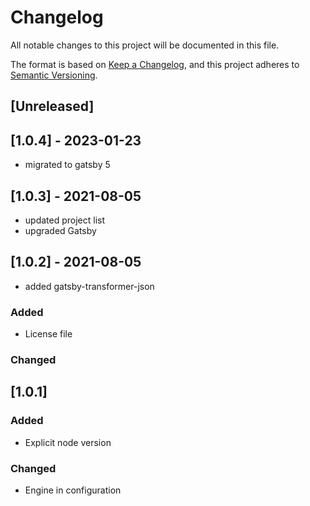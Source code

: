 # Changelog

All notable changes to this project will be documented in this file.

The format is based on [Keep a Changelog](https://keepachangelog.com/en/1.0.0/),
and this project adheres to [Semantic Versioning](https://semver.org/spec/v2.0.0.html).

## [Unreleased]

## [1.0.4] - 2023-01-23

- migrated to gatsby 5

## [1.0.3] - 2021-08-05

- updated project list
- upgraded Gatsby

## [1.0.2] - 2021-08-05

- added gatsby-transformer-json

### Added

- License file

### Changed

## [1.0.1]

### Added

- Explicit node version

### Changed

- Engine in configuration
